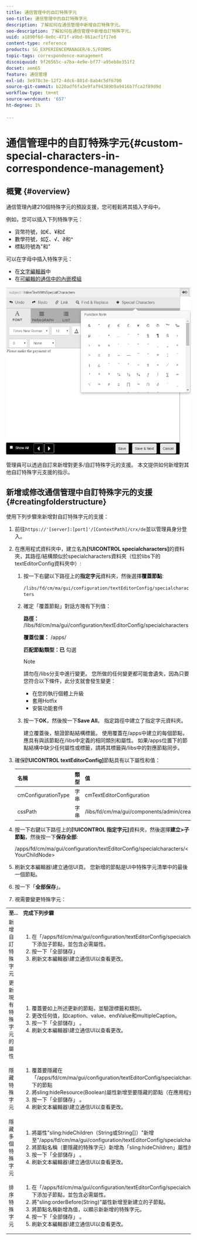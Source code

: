 ```yaml
---
title: 通信管理中的自訂特殊字元
seo-title: 通信管理中的自訂特殊字元
description: 了解如何在通信管理中新增自訂特殊字元。
seo-description: 了解如何在通信管理中新增自訂特殊字元。
uuid: a1890f6d-8e0c-471f-a9bd-861acf1f17e6
content-type: reference
products: SG_EXPERIENCEMANAGER/6.5/FORMS
topic-tags: correspondence-management
discoiquuid: 9f26565c-a7ba-4e9e-bf77-a95eb8e351f2
docset: aem65
feature: 通信管理
exl-id: 3e978c3e-12f2-4dc6-801d-8ab4c5df6700
source-git-commit: b220adf6fa3e9faf94389b9a9416b7fca2f89d9d
workflow-type: tm+mt
source-wordcount: '657'
ht-degree: 1%

---
```


# 通信管理中的自訂特殊字元{#custom-special-characters-in-correspondence-management}

## 概覽 {#overview}

通信管理內建210個特殊字元的預設支援，您可輕鬆將其插入字母中。

例如，您可以插入下列特殊字元：

* 貨幣符號，如€、¥和£
* 數學符號，如∑、√、∂和^
* 標點符號為&quot;和&quot;

可以在字母中插入特殊字元：

* 在[文字編輯器](/help/forms/using/document-fragments.md#createtext)中
* 在[可編輯的通信中的內嵌模組](../../forms/using/create-correspondence.md#managecontent)

![specialcharactersinlinemodule](assets/specialcharactersinlinemodule.png)

管理員可以透過自訂來新增對更多/自訂特殊字元的支援。 本文提供如何新增對其他自訂特殊字元支援的指示。

## 新增或修改通信管理中自訂特殊字元的支援 {#creatingfolderstructure}

使用下列步驟來新增對自訂特殊字元的支援：

1. 前往`https://'[server]:[port]'/[ContextPath]/crx/de`並以管理員身分登入。
1. 在應用程式資料夾中，建立名為&#x200B;**[!UICONTROL specialcharacters]**&#x200B;的資料夾，其路徑/結構類似於specialcharacters資料夾（位於libs下的textEditorConfig資料夾中）:

   1. 按一下右鍵以下路徑上的&#x200B;**指定字元**&#x200B;資料夾，然後選擇&#x200B;**覆蓋節點**:

      `/libs/fd/cm/ma/gui/configuration/textEditorConfig/specialcharacters`

   1. 確定「覆蓋節點」對話方塊有下列值：

      **路徑：** /libs/fd/cm/ma/gui/configuration/textEditorConfig/specialcharacters

      **覆蓋位置：** /apps/

      **匹配節點類型：已** 勾選

      >[!NOTE]
      >
      >請勿在/libs分支中進行變更。 您所做的任何變更都可能會遺失，因為只要您符合以下條件，此分支就會發生變更：
      >
      >
      >
      >    * 在您的執行個體上升級
      >    * 套用Hotfix
      >    * 安裝功能套件


   1. 按一下&#x200B;**OK**，然後按一下&#x200B;**Save All**。 指定路徑中建立了指定字元資料夾。

      建立覆蓋後，驗證節點結構標籤。 使用覆蓋在/apps中建立的每個節點，應具有與該節點在/libs中定義的相同類別和屬性。 如果/apps位置下的節點結構中缺少任何屬性或標籤，請將其標籤與/libs中的對應節點同步。



1. 確保&#x200B;**[!UICONTROL textEditorConfig]**&#x200B;節點具有以下屬性和值：

   | 名稱 | 類型 | 值 |
   |---|---|---|
   | cmConfigurationType | 字串 | cmTextEditorConfiguration |
   | cssPath | 字串 | /libs/fd/cm/ma/gui/components/admin/createasset/textcontrol/clientlibs/textcontrol |

1. 按一下右鍵以下路徑上的&#x200B;**[!UICONTROL 指定字元]**&#x200B;資料夾，然後選擇&#x200B;**建立>子節點**，然後按一下&#x200B;**保存全部**:

   /apps/fd/cm/ma/gui/configuration/textEditorConfig/specialcharacters/&lt;YourChildNode>

1. 刷新文本編輯器\建立通信UI頁。 您新增的節點是UI中特殊字元清單中的最後一個節點。
1. 按一下「**全部保存**」。
1. 視需要變更特殊字元：

<table>
 <tbody>
  <tr>
   <td><strong>至...</strong></td>
   <td><strong>完成下列步驟</strong></td>
  </tr>
  <tr>
   <td>新增自訂特殊字元</td>
   <td>
    <ol>
     <li>在「/apps/fd/cm/ma/gui/configuration/textEditorConfig/specialcharacters」下添加子節點，並包含必需屬性。</li>
     <li>按一下「全部儲存」</li>
     <li>刷新文本編輯器\建立通信UI以查看更改。</li>
    </ol> </td>
  </tr>
  <tr>
   <td>更新現有特殊字元的屬性</td>
   <td>
    <ol>
     <li>覆蓋要如上所述更新的節點，並驗證標籤和類別。</li>
     <li>更改任何值，如caption、value、endValue和multipleCaption。 </li>
     <li>按一下「全部儲存」 。 </li>
     <li>刷新文本編輯器\建立通信UI以查看更改。</li>
    </ol> </td>
  </tr>
  <tr>
   <td>隱藏特殊字元</td>
   <td>
    <ol>
     <li>覆蓋要隱藏在「/apps/fd/cm/ma/gui/configuration/textEditorConfig/specialcharacters」下的節點</li>
     <li>將sling:hideResource(Boolean)屬性新增至要隱藏的節點（在應用程式底下）。 </li>
     <li>按一下「全部儲存」 。 </li>
     <li>刷新文本編輯器\建立通信UI以查看更改。<br /> </li>
    </ol> </td>
  </tr>
  <tr>
   <td>隱藏多個特殊字元</td>
   <td>
    <ol>
     <li>將屬性"sling:hideChildren（String或String[]）"新增至"/apps/fd/cm/ma/gui/configuration/textEditorConfig/specialcharacters"。 </li>
     <li>將節點名稱（要隱藏的特殊字元）新增為「sling:hideChildren」屬性的值。 </li>
     <li>按一下「全部儲存」 。 </li>
     <li>刷新文本編輯器\建立通信UI以查看更改。<br /> </li>
    </ol> </td>
  </tr>
  <tr>
   <td>排序特殊字元</td>
   <td>
    <ol>
     <li>在「/apps/fd/cm/ma/gui/configuration/textEditorConfig/specialcharacters」下添加子節點，並包含必需屬性。 </li>
     <li>將"sling:orderBefore(String)"屬性新增至新建立的子節點。 </li>
     <li>將節點名稱新增為值，以顯示新新增的特殊字元。 </li>
     <li>按一下「全部儲存」 。 </li>
     <li>刷新文本編輯器\建立通信UI以查看更改。<br /> </li>
    </ol> </td>
  </tr>
 </tbody>
</table>
